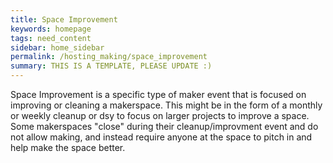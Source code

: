 ```yaml
---
title: Space Improvement
keywords: homepage
tags: need_content
sidebar: home_sidebar
permalink: /hosting_making/space_improvement
summary: THIS IS A TEMPLATE, PLEASE UPDATE :)
---
```


Space Improvement is a specific type of maker event that is focused on improving or cleaning a makerspace. This might be in the form of a monthly or weekly cleanup or dsy to focus on larger projects to improve a space. Some makerspaces "close" during their cleanup/improvment event and do not allow making, and instead require anyone at the space to pitch in and help make the space better.